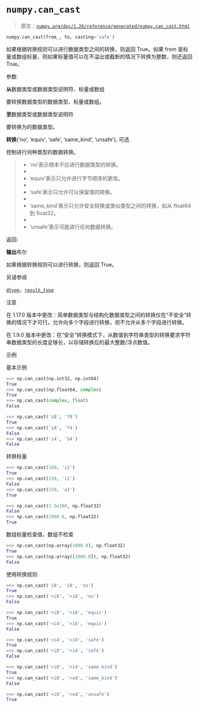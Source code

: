 # `numpy.can_cast`

> 原文：[`numpy.org/doc/1.26/reference/generated/numpy.can_cast.html`](https://numpy.org/doc/1.26/reference/generated/numpy.can_cast.html)

```py
numpy.can_cast(from_, to, casting='safe')
```

如果根据转换规则可以进行数据类型之间的转换，则返回 True。如果 from 是标量或数组标量，则如果标量值可以在不溢出或截断的情况下转换为整数，则还返回 True。

参数:

**从**数据类型或数据类型说明符、标量或数组

要转换数据类型的数据类型、标量或数组。

**至**数据类型或数据类型说明符

要转换为的数据类型。

**转换**{‘no’, ‘equiv’, ‘safe’, ‘same_kind’, ‘unsafe’}, 可选

控制进行何种类型的数据转换。

> +   ‘no’表示根本不应进行数据类型的转换。
> +   
> +   ‘equiv’表示只允许进行字节顺序的更改。
> +   
> +   ‘safe’表示只允许可以保留值的转换。
> +   
> +   ‘same_kind’表示只允许安全转换或类似类型之间的转换，如从 float64 到 float32。
> +   
> +   ‘unsafe’表示可能进行任何数据转换。

返回:

**输出**布尔

如果根据转换规则可以进行转换，则返回 True。

另请参阅

[`dtype`](https://numpy.org/doc/1.26/reference/generated/numpy.can_cast.html#numpy.dtype "numpy.dtype")，[`result_type`](https://numpy.org/doc/1.26/reference/generated/numpy.can_cast.html#numpy.result_type "numpy.result_type")

注意

在 1.17.0 版本中更改：简单数据类型与结构化数据类型之间的转换仅在“不安全”转换的情况下才可行。允许向多个字段进行转换，但不允许从多个字段进行转换。

在 1.9.0 版本中更改：在“安全”转换模式下，从数值到字符串类型的转换要求字符串数据类型的长度足够长，以存储转换后的最大整数/浮点数值。

示例

基本示例

```py
>>> np.can_cast(np.int32, np.int64)
True
>>> np.can_cast(np.float64, complex)
True
>>> np.can_cast(complex, float)
False 
```

```py
>>> np.can_cast('i8', 'f8')
True
>>> np.can_cast('i8', 'f4')
False
>>> np.can_cast('i4', 'S4')
False 
```

转换标量

```py
>>> np.can_cast(100, 'i1')
True
>>> np.can_cast(150, 'i1')
False
>>> np.can_cast(150, 'u1')
True 
```

```py
>>> np.can_cast(3.5e100, np.float32)
False
>>> np.can_cast(1000.0, np.float32)
True 
```

数组标量检查值，数组不检查

```py
>>> np.can_cast(np.array(1000.0), np.float32)
True
>>> np.can_cast(np.array([1000.0]), np.float32)
False 
```

使用转换规则

```py
>>> np.can_cast('i8', 'i8', 'no')
True
>>> np.can_cast('<i8', '>i8', 'no')
False 
```

```py
>>> np.can_cast('<i8', '>i8', 'equiv')
True
>>> np.can_cast('<i4', '>i8', 'equiv')
False 
```

```py
>>> np.can_cast('<i4', '>i8', 'safe')
True
>>> np.can_cast('<i8', '>i4', 'safe')
False 
```

```py
>>> np.can_cast('<i8', '>i4', 'same_kind')
True
>>> np.can_cast('<i8', '>u4', 'same_kind')
False 
```

```py
>>> np.can_cast('<i8', '>u4', 'unsafe')
True 
```
